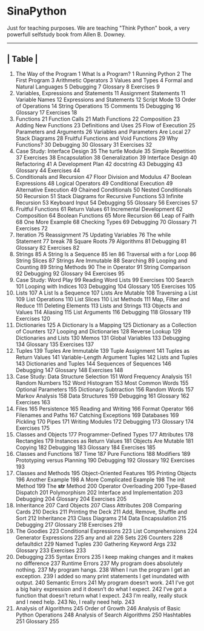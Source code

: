 # SinaPython
Just for teaching purposes.
We are teaching "Think Python" book, a very powerfull selfstudy book from Allen B. Downey.

-----------------
|     Table     |
-----------------
1. The Way of the Program 1
        What Is a Program? 1
        Running Python 2
        The First Program 3
        Arithmetic Operators 3
        Values and Types 4
        Formal and Natural Languages 5
        Debugging 7
        Glossary 8
        Exercises 9
2. Variables, Expressions and Statements 11
        Assignment Statements 11
        Variable Names 12
        Expressions and Statements 12
        Script Mode 13
        Order of Operations 14
        String Operations 15
        Comments 15
        Debugging 16
        Glossary 17
        Exercises 18
3. Functions 21
        Function Calls 21
        Math Functions 22
        Composition 23
        Adding New Functions 23
        Definitions and Uses 25
        Flow of Execution 25
        Parameters and Arguments 26
        Variables and Parameters Are Local 27
        Stack Diagrams 28
        Fruitful Functions and Void Functions 29
        Why Functions? 30
        Debugging 30
        Glossary 31
        Exercises 32
4. Case Study: Interface Design 35
        The turtle Module 35
        Simple Repetition 37
        Exercises 38
        Encapsulation 38
        Generalization 39
        Interface Design 40
        Refactoring 41
        A Development Plan 42
        docstring 43
        Debugging 43
        Glossary 44
        Exercises 44
5. Conditionals and Recursion 47
        Floor Division and Modulus 47
        Boolean Expressions 48
        Logical Operators 49
        Conditional Execution 49
        Alternative Execution 49
        Chained Conditionals 50
        Nested Conditionals 50
        Recursion 51
        Stack Diagrams for Recursive Functions 53
        Infinite Recursion 53
        Keyboard Input 54
        Debugging 55
        Glossary 56
        Exercises 57
6. Fruitful Functions 61
        Return Values 61
        Incremental Development 62
        Composition 64
        Boolean Functions 65
        More Recursion 66
        Leap of Faith 68
        One More Example 68
        Checking Types 69
        Debugging 70
        Glossary 71
        Exercises 72
7. Iteration 75
        Reassignment 75
        Updating Variables 76
        The while Statement 77
        break 78
        Square Roots 79
        Algorithms 81
        Debugging 81
        Glossary 82
        Exercises 82
8. Strings 85
        A String Is a Sequence 85
        len 86
        Traversal with a for Loop 86
        String Slices 87
        Strings Are Immutable 88
        Searching 89
        Looping and Counting 89
        String Methods 90
        The in Operator 91
        String Comparison 92
        Debugging 92
        Glossary 94
        Exercises 95
9. Case Study: Word Play 99
        Reading Word Lists 99
        Exercises 100
        Search 101
        Looping with Indices 103
        Debugging 104
        Glossary 105
        Exercises 105
10. Lists 107
        A List Is a Sequence 107
        Lists Are Mutable 108
        Traversing a List 109
        List Operations 110
        List Slices 110
        List Methods 111
        Map, Filter and Reduce 111
        Deleting Elements 113
        Lists and Strings 113
        Objects and Values 114
        Aliasing 115
        List Arguments 116
        Debugging 118
        Glossary 119
        Exercises 120
11. Dictionaries 125
        A Dictionary Is a Mapping 125
        Dictionary as a Collection of Counters 127
        Looping and Dictionaries 128
        Reverse Lookup 129
        Dictionaries and Lists 130
        Memos 131
        Global Variables 133
        Debugging 134
        Glossary 135
        Exercises 137
12. Tuples 139
        Tuples Are Immutable 139
        Tuple Assignment 141
        Tuples as Return Values 141
        Variable-Length Argument Tuples 142
        Lists and Tuples 143
        Dictionaries and Tuples 144
        Sequences of Sequences 146
        Debugging 147
        Glossary 148
        Exercises 148
13. Case Study: Data Structure Selection 151
        Word Frequency Analysis 151
        Random Numbers 152
        Word Histogram 153
        Most Common Words 155
        Optional Parameters 155
        Dictionary Subtraction 156
        Random Words 157
        Markov Analysis 158
        Data Structures 159
        Debugging 161
        Glossary 162
        Exercises 163
14. Files 165
        Persistence 165
        Reading and Writing 166
        Format Operator 166
        Filenames and Paths 167
        Catching Exceptions 169
        Databases 169
        Pickling 170
        Pipes 171
        Writing Modules 172
        Debugging 173
        Glossary 174
        Exercises 175
15. Classes and Objects 177
        Programmer-Defined Types 177
        Attributes 178
        Rectangles 179
        Instances as Return Values 181
        Objects Are Mutable 181
        Copying 182
        Debugging 183
        Glossary 184
        Exercises 185
16. Classes and Functions 187
        Time 187
        Pure Functions 188
        Modifiers 189
        Prototyping versus Planning 190
        Debugging 192
        Glossary 192
        Exercises 193
17. Classes and Methods 195
        Object-Oriented Features 195
        Printing Objects 196
        Another Example 198
        A More Complicated Example 198
        The init Method 199
        The __str__ Method 200
        Operator Overloading 200
        Type-Based Dispatch 201
        Polymorphism 202
        Interface and Implementation 203
        Debugging 204
        Glossary 204
        Exercises 205
18. Inheritance 207
        Card Objects 207
        Class Attributes 208
        Comparing Cards 210
        Decks 211
        Printing the Deck 211
        Add, Remove, Shuffle and Sort 212
        Inheritance 213
        Class Diagrams 214
        Data Encapsulation 215
        Debugging 217
        Glossary 218
        Exercises 219
19. The Goodies 223
        Conditional Expressions 223
        List Comprehensions 224
        Generator Expressions 225
        any and all 226
        Sets 226
        Counters 228
        defaultdict 229
        Named Tuples 230
        Gathering Keyword Args 232
        Glossary 233
        Exercises 233
20. Debugging 235
        Syntax Errors 235
        I keep making changes and it makes no difference 237
        Runtime Errors 237
        My program does absolutely nothing. 237
        My program hangs. 238
        When I run the program I get an exception. 239
        I added so many print statements I get inundated with output. 240
        Semantic Errors 241
        My program doesn’t work. 241
        I’ve got a big hairy expression and it doesn’t do what I expect. 242
        I’ve got a function that doesn’t return what I expect. 243
        I’m really, really stuck and I need help. 243
        No, I really need help. 243
21. Analysis of Algorithms 245
        Order of Growth 246
        Analysis of Basic Python Operations 248
        Analysis of Search Algorithms 250
        Hashtables 251
        Glossary 255

